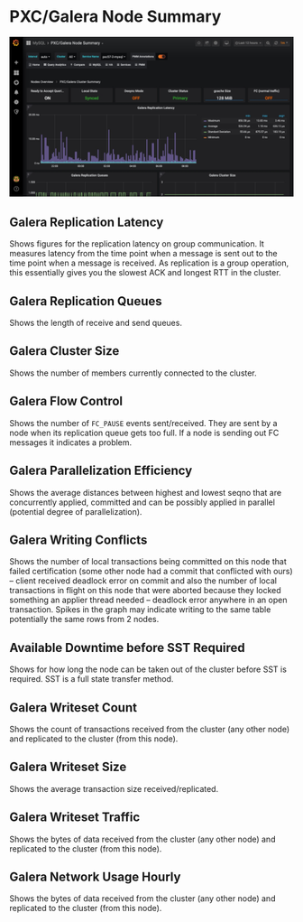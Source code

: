 # PXC/Galera Node Summary

![!image](../../_images/PMM_PXC_Galera_Node_Summary.jpg)

## Galera Replication Latency

Shows figures for the replication latency on group communication. It measures latency from the time point when a message is sent out to the time point when a message is received. As replication is a group operation, this essentially gives you the slowest ACK and longest RTT in the cluster.

## Galera Replication Queues

Shows the length of receive and send queues.

## Galera Cluster Size

Shows the number of members currently connected to the cluster.

## Galera Flow Control

Shows the number of `FC_PAUSE` events sent/received. They are sent by a node when its replication queue gets too full. If a node is sending out FC messages it indicates a problem.

## Galera Parallelization Efficiency

Shows the average distances between highest and lowest seqno that are concurrently applied, committed and can be possibly applied in parallel (potential degree of parallelization).

## Galera Writing Conflicts

Shows the number of local transactions being committed on this node that failed certification (some other node had a commit that conflicted with ours) – client received deadlock error on commit and also the number of local transactions in flight on this node that were aborted because they locked something an applier thread needed – deadlock error anywhere in an open transaction. Spikes in the graph may indicate writing to the same table potentially the same rows from 2 nodes.

## Available Downtime before SST Required

Shows for how long the node can be taken out of the cluster before SST is required. SST is a full state transfer method.

## Galera Writeset Count

Shows the count of transactions received from the cluster (any other node) and replicated to the cluster (from this node).

## Galera Writeset Size

Shows the average transaction size received/replicated.

## Galera Writeset Traffic

Shows the bytes of data received from the cluster (any other node) and replicated to the cluster (from this node).

## Galera Network Usage Hourly

Shows the bytes of data received from the cluster (any other node) and replicated to the cluster (from this node).

